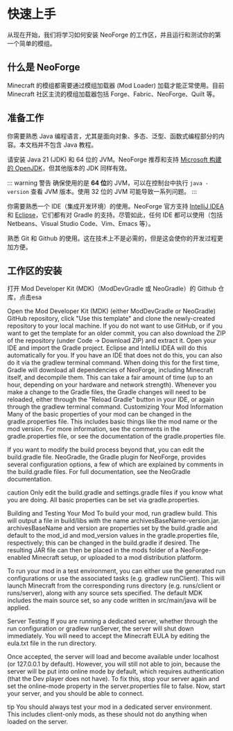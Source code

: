# 快速上手

从现在开始，我们将学习如何安装 NeoForge 的工作区，并且运行和测试你的第一个简单的模组。

## 什么是 NeoForge

Minecraft 的模组都需要通过模组加载器 (Mod Loader) 加载才能正常使用。目前 Minecraft 社区主流的模组加载器包括 Forge、Fabric、NeoForge、Quilt 等。

## 准备工作

你需要熟悉 Java 编程语言，尤其是面向对象、多态、泛型、函数式编程部分的内容。本文档并不包含 Java 教程。

请安装 Java 21 (JDK) 和 64 位的 JVM。NeoForge 推荐和支持 [Microsoft 构建的 OpenJDK](https://learn.microsoft.com/en-us/java/openjdk/download#openjdk-21)，但其他版本的 JDK 同样有效。

::: warning 警告
确保使用的是 **64 位**的 JVM，可以在控制台中执行 `java -version` 查看 JVM 版本。使用 32 位的 JVM 可能导致一系列问题。
:::

你需要熟悉一个 IDE（集成开发环境）的使用。NeoForge 官方支持 [IntelliJ IDEA](https://www.jetbrains.com/idea/) 和 [Eclipse](https://www.eclipse.org/downloads/)，它们都有对 Gradle 的支持。尽管如此，任何 IDE 都可以使用（包括 Netbeans、Visual Studio Code、Vim、Emacs 等）。

熟悉 Git 和 Github 的使用。这在技术上不是必需的，但是这会使你的开发过程更加方便。

## 工作区的安装

打开 Mod Developer Kit (MDK)（ModDevGradle 或 NeoGradle）的 Github 仓库，点击esa

Open the Mod Developer Kit (MDK) (either ModDevGradle or NeoGradle) GitHub repository, click "Use this template" and clone the newly-created repository to your local machine.
If you do not want to use GitHub, or if you want to get the template for an older commit, you can also download the ZIP of the repository (under Code -> Download ZIP) and extract it.
Open your IDE and import the Gradle project. Eclipse and IntelliJ IDEA will do this automatically for you. If you have an IDE that does not do this, you can also do it via the gradlew terminal command.
When doing this for the first time, Gradle will download all dependencies of NeoForge, including Minecraft itself, and decompile them. This can take a fair amount of time (up to an hour, depending on your hardware and network strength).
Whenever you make a change to the Gradle files, the Gradle changes will need to be reloaded, either through the "Reload Gradle" button in your IDE, or again through the gradlew terminal command.
Customizing Your Mod Information
Many of the basic properties of your mod can be changed in the gradle.properties file. This includes basic things like the mod name or the mod version. For more information, see the comments in the gradle.properties file, or see the documentation of the gradle.properties file.

If you want to modify the build process beyond that, you can edit the build.gradle file. NeoGradle, the Gradle plugin for NeoForge, provides several configuration options, a few of which are explained by comments in the build.gradle files. For full documentation, see the NeoGradle documentation.

caution
Only edit the build.gradle and settings.gradle files if you know what you are doing. All basic properties can be set via gradle.properties.

Building and Testing Your Mod
To build your mod, run gradlew build. This will output a file in build/libs with the name archivesBaseName-version.jar. archivesBaseName and version are properties set by the build.gradle and default to the mod_id and mod_version values in the gradle.properties file, respectively; this can be changed in the build.gradle if desired. The resulting JAR file can then be placed in the mods folder of a NeoForge-enabled Minecraft setup, or uploaded to a mod distribution platform.

To run your mod in a test environment, you can either use the generated run configurations or use the associated tasks (e.g. gradlew runClient). This will launch Minecraft from the corresponding runs directory (e.g. runs/client or runs/server), along with any source sets specified. The default MDK includes the main source set, so any code written in src/main/java will be applied.

Server Testing
If you are running a dedicated server, whether through the run configuration or gradlew runServer, the server will shut down immediately. You will need to accept the Minecraft EULA by editing the eula.txt file in the run directory.

Once accepted, the server will load and become available under localhost (or 127.0.0.1 by default). However, you will still not able to join, because the server will be put into online mode by default, which requires authentication (that the Dev player does not have). To fix this, stop your server again and set the online-mode property in the server.properties file to false. Now, start your server, and you should be able to connect.

tip
You should always test your mod in a dedicated server environment. This includes client-only mods, as these should not do anything when loaded on the server.